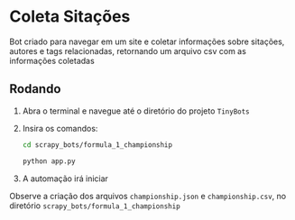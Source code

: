 # Coleta Sitações

Bot criado para navegar em um site e coletar informações sobre sitações, autores e tags relacionadas, retornando um arquivo csv com as informações coletadas

## Rodando

1. Abra o terminal e navegue até o diretório do projeto `TinyBots`

2. Insira os comandos:

    ```bash
    cd scrapy_bots/formula_1_championship
    ```

    ```bash
    python app.py
    ```

3. A automação irá iniciar

Observe a criação dos arquivos `championship.json` e `championship.csv`, no diretório `scrapy_bots/formula_1_championship`
